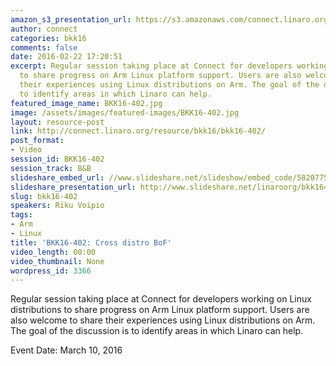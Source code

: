 ```yaml
---
amazon_s3_presentation_url: https://s3.amazonaws.com/connect.linaro.org/bkk16/Presentations/Thursday/BKK16-402.pdf
author: connect
categories: bkk16
comments: false
date: 2016-02-22 17:20:51
excerpt: Regular session taking place at Connect for developers working on Linux distributions
  to share progress on Arm Linux platform support. Users are also welcome to share
  their experiences using Linux distributions on Arm. The goal of the discussion is
  to identify areas in which Linaro can help.
featured_image_name: BKK16-402.jpg
image: /assets/images/featured-images/BKK16-402.jpg
layout: resource-post
link: http://connect.linaro.org/resource/bkk16/bkk16-402/
post_format:
- Video
session_id: BKK16-402
session_track: B&B
slideshare_embed_url: //www.slideshare.net/slideshow/embed_code/58207759
slideshare_presentation_url: http://www.slideshare.net/linaroorg/bkk16402-cross-distro-bof
slug: bkk16-402
speakers: Riku Voipio
tags:
- Arm
- Linux
title: 'BKK16-402: Cross distro BoF'
video_length: 00:00
video_thumbnail: None
wordpress_id: 3366
---
```


Regular session taking place at Connect for developers working on Linux distributions to share progress on Arm Linux platform support. Users are also welcome to share their experiences using Linux distributions on Arm. The goal of the discussion is to identify areas in which Linaro can help.

Event Date: March 10, 2016
